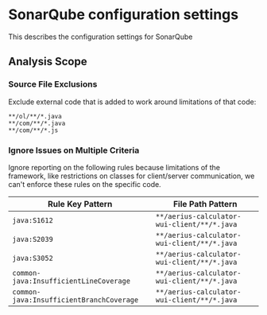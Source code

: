 # SonarQube configuration settings

This describes the configuration settings for SonarQube

## Analysis Scope

### Source File Exclusions

Exclude external code that is added to work around limitations of that code:

```
**/ol/**/*.java
**/com/**/*.java
**/com/**/*.js
```

### Ignore Issues on Multiple Criteria

Ignore reporting on the following rules because limitations of the framework, like restrictions on classes for client/server communication, we can't enforce these rules on the specific code.

| Rule Key Pattern                         | File Path Pattern                           |
|------------------------------------------|---------------------------------------------|
| `java:S1612`                             | `**/aerius-calculator-wui-client/**/*.java` |
| `java:S2039`                             | `**/aerius-calculator-wui-client/**/*.java` |
| `java:S3052`                             | `**/aerius-calculator-wui-client/**/*.java` |
| `common-java:InsufficientLineCoverage`   | `**/aerius-calculator-wui-client/**/*.java` |
| `common-java:InsufficientBranchCoverage` | `**/aerius-calculator-wui-client/**/*.java` |
